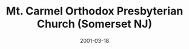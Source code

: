 ---
date: &id001 2001-03-18
end_date: null
location:
  address: 350 Franklin Boulevard
  city: Somerset
  state: NJ
minister:
- end: 2009-01-01
  name: Robert J. Cameron
  start: 2001-01-01
  type: Pastor
- end: 2013-01-01
  name: Samuel Rodriguez
  start: 2011-01-01
  type: Pastor
- end: 2004-01-01
  name: Cornelius Johnson
  start: 2001-01-01
  type: Associate Pastor
ministers:
- Robert J. Cameron
- Samuel Rodriguez
- Cornelius Johnson
name: Mt. Carmel Orthodox Presbyterian Church
names:
- end: null
  name: Mt. Carmel Orthodox Presbyterian Church
  start: 2001-03-18
- end: null
  name: Mt. Carmel Orthodox Presbyterian Church
  start: 2001-03-18
origination_date: *id001
raw_data: "NEW JERSEY Somerset\nMt. Carmel Orthodox Presbyterian Church  (March 18,\
  \ 2001\u2013 )\n(received from Independency, March 18, 2001)\n350 Franklin Boulevard\n\
  Pastors: Robert J. Cameron, 2001\u20139\nSamuel Rodriguez, 2011\u201313\nAssoc.\
  \ Pastor: Cornelius Johnson, 2001\u20134"
received_from:
- Independency
states:
- NJ
status:
  active: true
  end_date: null
  reason: null
  received_from: null
  withdrawal_to: null
title: Mt. Carmel Orthodox Presbyterian Church (Somerset NJ)
year_established:
- 2001

---